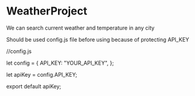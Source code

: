 # WeatherProject
We can search current weather and temperature in any city

Should be used config.js file before using because of protecting API_KEY

//config.js

let config = {
  API_KEY: "YOUR_API_KEY",
};

let apiKey = config.API_KEY;

export default apiKey;
